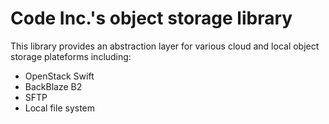 # Code Inc.'s object storage library

This library provides an abstraction layer for various cloud and local object storage plateforms including:
* OpenStack Swift
* BackBlaze B2
* SFTP
* Local file system
